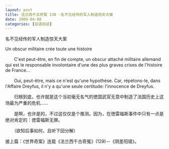 ```yaml
---
layout: post
title: 法兰西千古奇冤 130 -名不见经传的军人制造惊天大案
date: 2009-04-08
categories: [双语阅读]  
---
```


名不见经传的军人制造惊天大案

Un obscur militaire crée toute une histoire

　　C'est peut-être, en fin de compte, un obscur attaché militaire allemand qui est le responsable involontaire d'une des plus graves crises de l'histoire de France...

　　Oui, peut-être, mais ce n'est qu'une hypothèse. Car, répétons-le, dans l'Affaire Dreyfus, il n'y a qu'une seule certitude: l'innocence de Dreyfus.



　　归根到底，也许就是这个当初毫无名气的徳国武官无意中制造了法国历史上这场最为严重的危机……

　　是啊，也许是的，不过这仅仅是个推测。因为，在徳雷福斯事件中只有一点是绝对肯定的：徳雷福斯无罪。



　　（欲知后事如何，且听下回分解）

接上篇：《世界奇案》连载《法兰西千古奇冤》(129)－《阴差阳错》。
